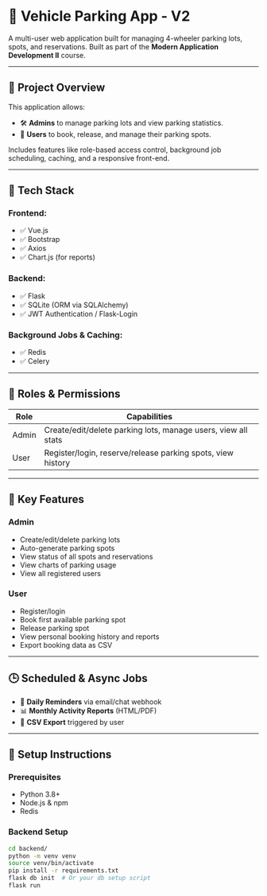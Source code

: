 # 🚗 Vehicle Parking App - V2

A multi-user web application built for managing 4-wheeler parking lots, spots, and reservations. Built as part of the **Modern Application Development II** course.

---

## 📌 Project Overview

This application allows:

- 🛠️ **Admins** to manage parking lots and view parking statistics.
- 👤 **Users** to book, release, and manage their parking spots.

Includes features like role-based access control, background job scheduling, caching, and a responsive front-end.

---

## 🧰 Tech Stack

### Frontend:
- ✅ Vue.js
- ✅ Bootstrap
- ✅ Axios
- ✅ Chart.js (for reports)

### Backend:
- ✅ Flask
- ✅ SQLite (ORM via SQLAlchemy)
- ✅ JWT Authentication / Flask-Login

### Background Jobs & Caching:
- ✅ Redis
- ✅ Celery

---

## 🔑 Roles & Permissions

| Role  | Capabilities |
|-------|--------------|
| Admin | Create/edit/delete parking lots, manage users, view all stats |
| User  | Register/login, reserve/release parking spots, view history |

---

## 🔄 Key Features

### Admin
- Create/edit/delete parking lots
- Auto-generate parking spots
- View status of all spots and reservations
- View charts of parking usage
- View all registered users

### User
- Register/login
- Book first available parking spot
- Release parking spot
- View personal booking history and reports
- Export booking data as CSV

---

## 🕒 Scheduled & Async Jobs

- 📩 **Daily Reminders** via email/chat webhook
- 📊 **Monthly Activity Reports** (HTML/PDF)
- 🧾 **CSV Export** triggered by user

---

## 🚀 Setup Instructions

### Prerequisites
- Python 3.8+
- Node.js & npm
- Redis

### Backend Setup
```bash
cd backend/
python -m venv venv
source venv/bin/activate
pip install -r requirements.txt
flask db init  # Or your db setup script
flask run
